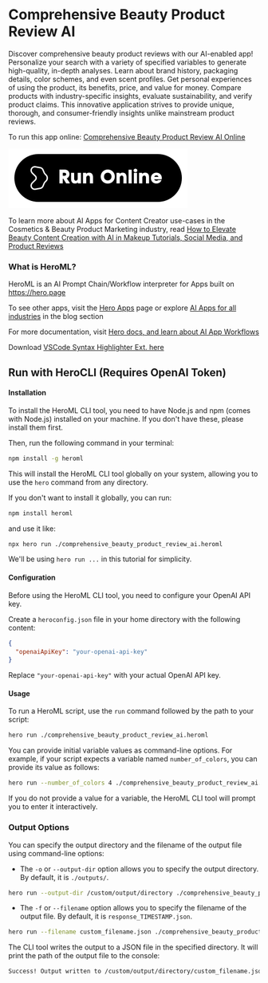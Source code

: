 # Comprehensive Beauty Product Review AI

Discover comprehensive beauty product reviews with our AI-enabled app! Personalize your search with a variety of specified variables to generate high-quality, in-depth analyses. Learn about brand history, packaging details, color schemes, and even scent profiles. Get personal experiences of using the product, its benefits, price, and value for money. Compare products with industry-specific insights, evaluate sustainability, and verify product claims. This innovative application strives to provide unique, thorough, and consumer-friendly insights unlike mainstream product reviews.

To run this app online: [Comprehensive Beauty Product Review AI Online](https://hero.page/app/comprehensive-beauty-product-review-ai-ai-powered-in-depth-beauty-analysis/h2RPbLjnKr5ksnOFclqn)

[![Run Comprehensive Beauty Product Review AI Online](/assets/run.svg)](https://hero.page/app/comprehensive-beauty-product-review-ai-ai-powered-in-depth-beauty-analysis/h2RPbLjnKr5ksnOFclqn)

To learn more about AI Apps for Content Creator use-cases in the Cosmetics & Beauty Product Marketing industry, read [How to Elevate Beauty Content Creation with AI in Makeup Tutorials, Social Media, and Product Reviews](https://hero.page/blog/ai/cosmetics-and-beauty-product-marketing/how-to-elevate-beauty-content-creation-with-ai-in-makeup-tutorials-social-media-and-product-reviews/170822)

### What is HeroML?
HeroML is an AI Prompt Chain/Workflow interpreter for Apps built on https://hero.page 

To see other apps, visit the [Hero Apps](https://hero.page/apps) page or explore [AI Apps for all industries](https://hero.page/blog) in the blog section

For more documentation, visit [Hero docs, and learn about AI App Workflows](https://hero.page/tutorials/introduction-to-heroml)

Download [VSCode Syntax Highlighter Ext. here](https://marketplace.visualstudio.com/items?itemName=hero-page.heroml)

## Run with HeroCLI (Requires OpenAI Token)

#### Installation

To install the HeroML CLI tool, you need to have Node.js and npm (comes with Node.js) installed on your machine. If you don't have these, please install them first. 

Then, run the following command in your terminal:

```bash
npm install -g heroml
```

This will install the HeroML CLI tool globally on your system, allowing you to use the `hero` command from any directory.

If you don't want to install it globally, you can run:

```bash
npm install heroml
```

and use it like:

```bash
npx hero run ./comprehensive_beauty_product_review_ai.heroml
```

We'll be using `hero run ...` in this tutorial for simplicity.

#### Configuration

Before using the HeroML CLI tool, you need to configure your OpenAI API key. 

Create a `heroconfig.json` file in your home directory with the following content:

```json
{
  "openaiApiKey": "your-openai-api-key"
}
```

Replace `"your-openai-api-key"` with your actual OpenAI API key.

#### Usage

To run a HeroML script, use the `run` command followed by the path to your script:

```bash
hero run ./comprehensive_beauty_product_review_ai.heroml
```

You can provide initial variable values as command-line options. For example, if your script expects a variable named `number_of_colors`, you can provide its value as follows:

```bash
hero run --number_of_colors 4 ./comprehensive_beauty_product_review_ai.heroml
```

If you do not provide a value for a variable, the HeroML CLI tool will prompt you to enter it interactively.

### Output Options

You can specify the output directory and the filename of the output file using command-line options:

- The `-o` or `--output-dir` option allows you to specify the output directory. By default, it is `./outputs/`.

```bash
hero run --output-dir /custom/output/directory ./comprehensive_beauty_product_review_ai.heroml
```

- The `-f` or `--filename` option allows you to specify the filename of the output file. By default, it is `response_TIMESTAMP.json`.

```bash
hero run --filename custom_filename.json ./comprehensive_beauty_product_review_ai.heroml
```

The CLI tool writes the output to a JSON file in the specified directory. It will print the path of the output file to the console:

```bash
Success! Output written to /custom/output/directory/custom_filename.json
```


